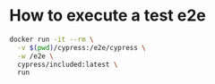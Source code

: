 # How to execute a test e2e


```bash
docker run -it --rm \
  -v $(pwd)/cypress:/e2e/cypress \
  -w /e2e \
  cypress/included:latest \
  run
```